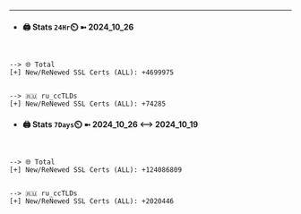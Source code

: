 

---
- #### 🖨️ **Stats** `24Hr`⏲️ ➼ 2024_10_26
```console


--> 🌐 Total
[+] New/ReNewed SSL Certs (ALL): +4699975


--> 🇷🇺 ru_ccTLDs
[+] New/ReNewed SSL Certs (ALL): +74285

```

- #### 🖨️ **Stats** `7Days`⏲️ ➼ 2024_10_26 <--> 2024_10_19
```console


--> 🌐 Total
[+] New/ReNewed SSL Certs (ALL): +124086809


--> 🇷🇺 ru_ccTLDs
[+] New/ReNewed SSL Certs (ALL): +2020446

```

